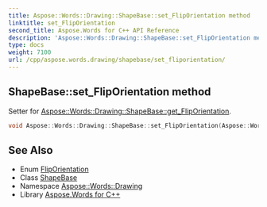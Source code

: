 ```yaml
---
title: Aspose::Words::Drawing::ShapeBase::set_FlipOrientation method
linktitle: set_FlipOrientation
second_title: Aspose.Words for C++ API Reference
description: 'Aspose::Words::Drawing::ShapeBase::set_FlipOrientation method. Setter for Aspose::Words::Drawing::ShapeBase::get_FlipOrientation in C++.'
type: docs
weight: 7100
url: /cpp/aspose.words.drawing/shapebase/set_fliporientation/
---
```

## ShapeBase::set_FlipOrientation method


Setter for [Aspose::Words::Drawing::ShapeBase::get_FlipOrientation](../get_fliporientation/).

```cpp
void Aspose::Words::Drawing::ShapeBase::set_FlipOrientation(Aspose::Words::Drawing::FlipOrientation value)
```

## See Also

* Enum [FlipOrientation](../../fliporientation/)
* Class [ShapeBase](../)
* Namespace [Aspose::Words::Drawing](../../)
* Library [Aspose.Words for C++](../../../)
